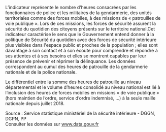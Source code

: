 <p>
L’indicateur représente le nombre d’heures consacrées par les fonctionnaires de police et les militaires de la gendarmerie, des unités territoriales comme des forces mobiles, à des missions de « patrouilles de voie publique ». Lors de ces missions, les forces de sécurité assurent la sécurité du quotidien des citoyens présents sur le territoire national.Cet indicateur caractérise le sens que le Gouvernement entend  donner à la politique de Sécurité du quotidien avec des forces de sécurité intérieure plus visibles dans l'espace  public et proches de la population ; elles sont  davantage à son contact et à son écoute pour comprendre et répondre à ses attentes et à ses besoins  et elles se montrent capables par leur présence de prévenir et réprimer la délinquance. Les données correspondent au cumul des heures de patrouille de la gendarmerie nationale et de la police nationale.
</p>
<p>
	Le différentiel entre la somme des heures de patrouille au niveau départemental et le volume d’heures consolidé au niveau national est lié à l’inclusion des heures de forces mobiles en missions « de voie publique » (hors maintien de l’ordre, service d’ordre indemnisé, …) à la seule maille nationale depuis juillet 2018.
</p>
<p class="font-italic body-2">Source : Service statistique ministériel de la sécurité intérieure - DGGN, DGPN, PP <br> Consulter les données sur <a target="_blank" href="https://www.data.gouv.fr/fr/datasets/barometre-des-resultats-de-laction-publique/">www.data.gouv.fr</a></p>
